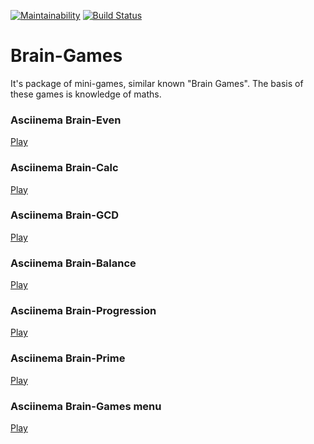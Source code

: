 [![Maintainability](https://api.codeclimate.com/v1/badges/26cfeb53f9b2a072c66e/maintainability)](https://codeclimate.com/github/8ar8az/Brain-Games-Hexlet/maintainability) [![Build Status](https://travis-ci.org/8ar8az/Brain-Games-Hexlet.svg?branch=master)](https://travis-ci.org/8ar8az/Brain-Games-Hexlet)

# Brain-Games
  
It's package of mini-games, similar known "Brain Games". The basis of these games is knowledge of maths.
  
### Asciinema Brain-Even
[Play](https://asciinema.org/a/8QfNvA9iJKKQUvRjF7vLXZ8zc)
  
### Asciinema Brain-Calc
[Play](https://asciinema.org/a/66rRs0bPsL8WoqYE9G3zGaYHF)

### Asciinema Brain-GCD
[Play](https://asciinema.org/a/fyuYdqb0UyLTHOP8vCypKIKef)

### Asciinema Brain-Balance
[Play](https://asciinema.org/a/pBTHHntevNtAZWwx6ZE8hNbu9)

### Asciinema Brain-Progression
[Play](https://asciinema.org/a/eB5bS76wfdUXY8mHw3tPfx3We)

### Asciinema Brain-Prime
[Play](https://asciinema.org/a/aHIp1vCeuQhLwK4ePeHKYmro7)

### Asciinema Brain-Games menu
[Play](https://asciinema.org/a/gB1RL0MLYmfmqS9Za2hyTxJ2H)